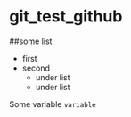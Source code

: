 # git_test_github
##some list
- first
- second
  - under list
  - under list

Some variable `variable`
